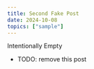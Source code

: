 ```yaml
---
title: Second Fake Post
date: 2024-10-08
topics: ["sample"]
---
```


Intentionally Empty
- TODO: remove this post